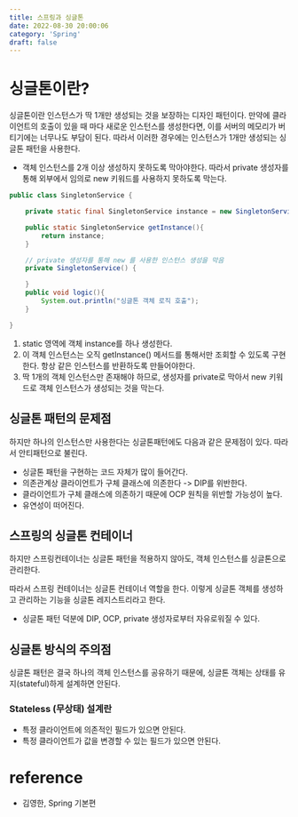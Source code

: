 ```yaml
---
title: 스프링과 싱글톤
date: 2022-08-30 20:00:06
category: 'Spring'
draft: false
---
```


# 싱글톤이란?

싱글톤이란 인스턴스가 딱 1개만 생성되는 것을 보장하는 디자인 패턴이다. 만약에 클라이언트의 호출이 있을 때 마다 새로운 인스턴스를 생성한다면, 이를 서버의 메모리가 버티기에는 너무나도 부담이 된다. 따라서 이러한 경우에는 인스턴스가 1개만 생성되는 싱글톤 패턴을 사용한다.

- 객체 인스턴스를 2개 이상 생성하지 못하도록 막아야한다. 따라서 private 생성자를 통해 외부에서 임의로 new 키워드를 사용하지 못하도록 막는다.

```java
public class SingletonService {

    private static final SingletonService instance = new SingletonService();

    public static SingletonService getInstance(){
        return instance;
    }

    // private 생성자를 통해 new 를 사용한 인스턴스 생성을 막음
    private SingletonService() {

    }
    public void logic(){
        System.out.println("싱글톤 객체 로직 호출");
    }

}
```

1. static 영역에 객체 instance를 하나 생성한다.
2. 이 객체 인스턴스는 오직 getInstance() 메서드를 통해서만 조회할 수 있도록 구현한다. 항상 같은 인스턴스를 반환하도록 만들어야한다.
3. 딱 1개의 객체 인스턴스만 존재해야 하므로, 생성자를 private로 막아서 new 키워드로 객체 인스턴스가 생성되는 것을 막는다.

## 싱글톤 패턴의 문제점

하지만 하나의 인스턴스만 사용한다는 싱글톤패턴에도 다음과 같은 문제점이 있다. 따라서 안티패턴으로 불린다.

- 싱글톤 패턴을 구현하는 코드 자체가 많이 들어간다.
- 의존관계상 클라이언트가 구체 클래스에 의존한다 -> DIP를 위반한다.
- 클라이언트가 구체 클래스에 의존하기 때문에 OCP 원칙을 위반할 가능성이 높다.
- 유연성이 떠어진다.

## 스프링의 싱글톤 컨테이너

하지만 스프링컨테이너는 싱글톤 패턴을 적용하지 않아도, 객체 인스턴스를 싱글톤으로 관리한다.

따라서 스프링 컨테이너는 싱글톤 컨테이너 역할을 한다. 이렇게 싱글톤 객체를 생성하고 관리하는 기능을 싱글톤 레지스트리라고 한다.

- 싱글톤 패턴 덕분에 DIP, OCP, private 생성자로부터 자유로워질 수 있다.

## 싱글톤 방식의 주의점

싱글톤 패턴은 결국 하나의 객체 인스턴스를 공유하기 때문에, 싱글톤 객체는 상태를 유지(stateful)하게 설계하면 안된다.

### Stateless (무상태) 설계란

- 특정 클라이언트에 의존적인 필드가 있으면 안된다.
- 특정 클라이언트가 값을 변경할 수 있는 필드가 있으면 안된다.

# reference

- 김영한, Spring 기본편
